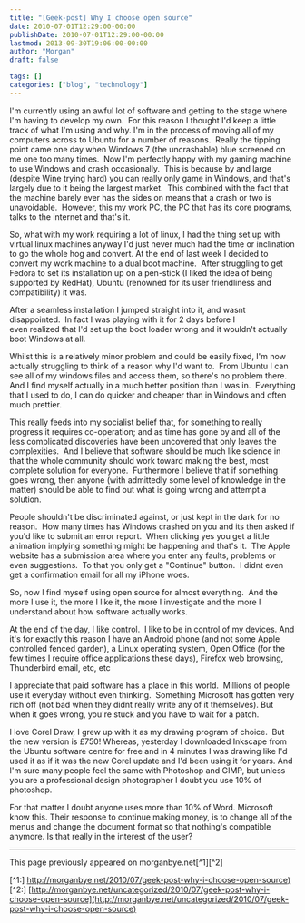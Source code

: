 ```yaml
---
title: "[Geek-post] Why I choose open source"
date: 2010-07-01T12:29:00-00:00
publishDate: 2010-07-01T12:29:00-00:00
lastmod: 2013-09-30T19:06:00-00:00
author: "Morgan"
draft: false

tags: []
categories: ["blog", "technology"]
---
```


I'm currently using an awful lot of software and getting to the stage where I'm having to develop my own.  For this reason I thought I'd keep a little track of what I'm using and why.
I'm in the process of moving all of my computers across to Ubuntu for a number of reasons.  Really the tipping point came one day when Windows 7 (the uncrashable) blue screened on me one too many times.  Now I'm perfectly happy with my gaming machine to use Windows and crash occasionally.  This is because by and large (despite Wine trying hard) you can really only game in Windows, and that's largely due to it being the largest market.  This combined with the fact that the machine barely ever has the sides on means that a crash or two is unavoidable.  However, this my work PC, the PC that has its core programs, talks to the internet and that's it.

So, what with my work requiring a lot of linux, I had the thing set up with virtual linux machines anyway I'd just never much had the time or inclination to go the whole hog and convert. At the end of last week I decided to convert my work machine to a dual boot machine.  After struggling to get Fedora to set its installation up on a pen-stick (I liked the idea of being supported by RedHat), Ubuntu (renowned for its user friendliness and compatibility) it was.

After a seamless installation I jumped straight into it, and wasnt disappointed.  In fact I was playing with it for 2 days before I even realized that I'd set up the boot loader wrong and it wouldn't actually boot Windows at all.

Whilst this is a relatively minor problem and could be easily fixed, I'm now actually struggling to think of a reason why I'd want to.  From Ubuntu I can see all of my windows files and access them, so there's no problem there. And I find myself actually in a much better position than I was in.  Everything that I used to do, I can do quicker and cheaper than in Windows and often much prettier.

This really feeds into my socialist belief that, for something to really progress it requires co-operation; and as time has gone by and all of the less complicated discoveries have been uncovered that only leaves the complexities.  And I believe that software should be much like science in that the whole community should work toward making the best, most complete solution for everyone.  Furthermore I believe that if something goes wrong, then anyone (with admittedly some level of knowledge in the matter) should be able to find out what is going wrong and attempt a solution.

People shouldn't be discriminated against, or just kept in the dark for no reason.  How many times has Windows crashed on you and its then asked if you'd like to submit an error report.  When clicking yes you get a little animation implying something might be happening and that's it.  The Apple website has a submission area where you enter any faults, problems or even suggestions.  To that you only get a "Continue" button.  I didnt even get a confirmation email for all my iPhone woes.

So, now I find myself using open source for almost everything.  And the more I use it, the more I like it, the more I investigate and the more I understand about how software actually works.

At the end of the day, I like control.  I like to be in control of my devices.
And it's for exactly this reason I have an Android phone (and not some Apple controlled fenced garden), a Linux operating system, Open Office (for the few times I require office applications these days), Firefox web browsing, Thunderbird email, etc, etc

I appreciate that paid software has a place in this world.  Millions of people use it everyday without even thinking.  Something Microsoft has gotten very rich off (not bad when they didnt really write any of it themselves). But when it goes wrong, you're stuck and you have to wait for a patch.

I love Corel Draw, I grew up with it as my drawing program of choice.  But the new version is £750! Whereas, yesterday I downloaded Inkscape from the Ubuntu software centre for free and in 4 minutes I was drawing like I'd used it as if it was the new Corel update and I'd been using it for years. And I'm sure many people feel the same with Photoshop and GIMP, but unless you are a professional design photographer I doubt you use 10% of photoshop.

For that matter I doubt anyone uses more than 10% of Word. Microsoft know this. Their response to continue making money, is to change all of the menus and change the document format so that nothing's compatible anymore. Is that really in the interest of the user?


----
This page previously appeared on morganbye.net[^1][^2]

[^1:] [http://morganbye.net/2010/07/geek-post-why-i-choose-open-source)](http://morganbye.net/2010/07/geek-post-why-i-choose-open-source)
[^2:] [http://morganbye.net/uncategorized/2010/07/geek-post-why-i-choose-open-source](http://morganbye.net/uncategorized/2010/07/geek-post-why-i-choose-open-source)
